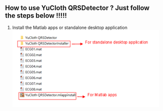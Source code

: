 ## How to use YuCloth QRSDetector ? Just follow the steps below !!!!!

1. Install the Matlab apps or standalone desktop application
  <code><img src="https://github.com/YuTecHealth/YuTecHealth/blob/master/Asset/YuCloth_QRSDetector/readme_1.png" align="middle"
  alt="Yutech logo" width="900" height=""></code>
